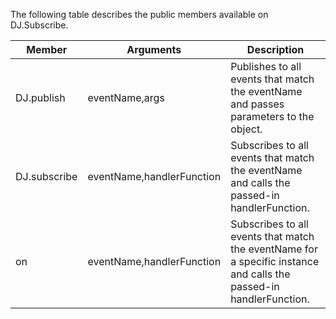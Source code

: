 ﻿The following table describes the public members available on DJ.Subscribe.

   Member						|  Arguments					|Description
--------------------------------|-------------------------------|-------------------------------------------------------------------------------------------------------------------
DJ.publish						| eventName,args                |Publishes to all events that match the eventName and passes parameters to the object. 
DJ.subscribe					| eventName,handlerFunction     |Subscribes to all events that match the eventName and calls the passed-in handlerFunction.
on	           					| eventName,handlerFunction     |Subscribes to all events that match the eventName for a specific instance and calls the passed-in handlerFunction.
